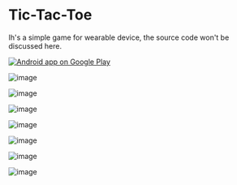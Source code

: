 # Tic-Tac-Toe
Ih's a simple game for wearable device, the source code won't be discussed here.

<a href="https://play.google.com/store/apps/details?id=com.wear.tictactoewear">
  <img alt="Android app on Google Play"
       src="https://developer.android.com/images/brand/en_app_rgb_wo_60.png" />
</a>

![image](https://github.com/YomiRY/Tic-Tac-Toe/blob/master/image-folder/2015-06-30%2014.44.27.jpg)

![image](https://github.com/YomiRY/Tic-Tac-Toe/blob/master/image-folder/2015-06-30%2014.45.12.jpg)

![image](https://github.com/YomiRY/Tic-Tac-Toe/blob/master/image-folder/2015-06-30%2014.46.07.jpg)

![image](https://github.com/YomiRY/Tic-Tac-Toe/blob/master/image-folder/2015-06-30%2014.47.15.jpg)

![image](https://github.com/YomiRY/Tic-Tac-Toe/blob/master/image-folder/2015-06-30%2023.08.10.jpg)

![image](https://github.com/YomiRY/Tic-Tac-Toe/blob/master/image-folder/2015-06-30%2023.08.58.jpg)

![image](https://github.com/YomiRY/Tic-Tac-Toe/blob/master/image-folder/2015-06-30%2023.09.49.jpg)
